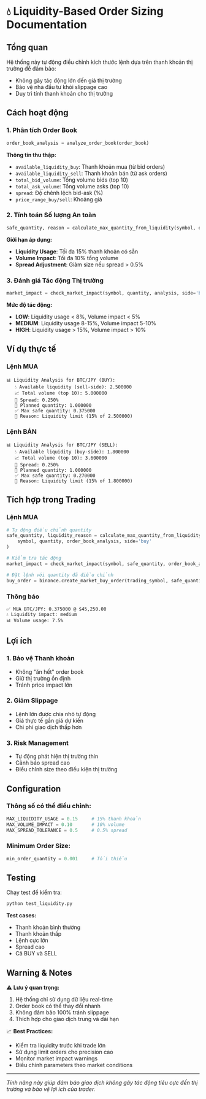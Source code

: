 # 💧 Liquidity-Based Order Sizing Documentation

## Tổng quan
Hệ thống này tự động điều chỉnh kích thước lệnh dựa trên thanh khoản thị trường để đảm bảo:
- Không gây tác động lớn đến giá thị trường
- Bảo vệ nhà đầu tư khỏi slippage cao
- Duy trì tính thanh khoản cho thị trường

## Cách hoạt động

### 1. Phân tích Order Book
```python
order_book_analysis = analyze_order_book(order_book)
```
**Thông tin thu thập:**
- `available_liquidity_buy`: Thanh khoản mua (từ bid orders)
- `available_liquidity_sell`: Thanh khoản bán (từ ask orders)
- `total_bid_volume`: Tổng volume bids (top 10)
- `total_ask_volume`: Tổng volume asks (top 10)
- `spread`: Độ chênh lệch bid-ask (%)
- `price_range_buy/sell`: Khoảng giá

### 2. Tính toán Số lượng An toàn
```python
safe_quantity, reason = calculate_max_quantity_from_liquidity(symbol, quantity, analysis, side='buy')
```

**Giới hạn áp dụng:**
- **Liquidity Usage**: Tối đa 15% thanh khoản có sẵn
- **Volume Impact**: Tối đa 10% tổng volume
- **Spread Adjustment**: Giảm size nếu spread > 0.5%

### 3. Đánh giá Tác động Thị trường
```python
market_impact = check_market_impact(symbol, quantity, analysis, side='buy')
```

**Mức độ tác động:**
- **LOW**: Liquidity usage < 8%, Volume impact < 5%
- **MEDIUM**: Liquidity usage 8-15%, Volume impact 5-10%
- **HIGH**: Liquidity usage > 15%, Volume impact > 10%

## Ví dụ thực tế

### Lệnh MUA
```
📊 Liquidity Analysis for BTC/JPY (BUY):
   💧 Available liquidity (sell-side): 2.500000
   📈 Total volume (top 10): 5.000000
   📏 Spread: 0.250%
   🎯 Planned quantity: 1.000000
   ✅ Max safe quantity: 0.375000
   📝 Reason: Liquidity limit (15% of 2.500000)
```

### Lệnh BÁN
```
📊 Liquidity Analysis for BTC/JPY (SELL):
   💧 Available liquidity (buy-side): 1.800000
   📈 Total volume (top 10): 3.600000
   📏 Spread: 0.250%
   🎯 Planned quantity: 1.000000
   ✅ Max safe quantity: 0.270000
   📝 Reason: Liquidity limit (15% of 1.800000)
```

## Tích hợp trong Trading

### Lệnh MUA
```python
# Tự động điều chỉnh quantity
safe_quantity, liquidity_reason = calculate_max_quantity_from_liquidity(
    symbol, quantity, order_book_analysis, side='buy'
)

# Kiểm tra tác động
market_impact = check_market_impact(symbol, safe_quantity, order_book_analysis, side='buy')

# Đặt lệnh với quantity đã điều chỉnh
buy_order = binance.create_market_buy_order(trading_symbol, safe_quantity)
```

### Thông báo
```
✅ MUA BTC/JPY: 0.375000 @ $45,250.00
💧 Liquidity impact: medium
📊 Volume usage: 7.5%
```

## Lợi ích

### 1. Bảo vệ Thanh khoản
- Không "ăn hết" order book
- Giữ thị trường ổn định
- Tránh price impact lớn

### 2. Giảm Slippage
- Lệnh lớn được chia nhỏ tự động
- Giá thực tế gần giá dự kiến
- Chi phí giao dịch thấp hơn

### 3. Risk Management
- Tự động phát hiện thị trường thin
- Cảnh báo spread cao
- Điều chỉnh size theo điều kiện thị trường

## Configuration

### Thông số có thể điều chỉnh:
```python
MAX_LIQUIDITY_USAGE = 0.15     # 15% thanh khoản
MAX_VOLUME_IMPACT = 0.10       # 10% volume
MAX_SPREAD_TOLERANCE = 0.5     # 0.5% spread
```

### Minimum Order Size:
```python
min_order_quantity = 0.001     # Tối thiểu
```

## Testing

Chạy test để kiểm tra:
```bash
python test_liquidity.py
```

**Test cases:**
- Thanh khoản bình thường
- Thanh khoản thấp
- Lệnh cực lớn
- Spread cao
- Cả BUY và SELL

## Warning & Notes

⚠️ **Lưu ý quan trọng:**
1. Hệ thống chỉ sử dụng dữ liệu real-time
2. Order book có thể thay đổi nhanh
3. Không đảm bảo 100% tránh slippage
4. Thích hợp cho giao dịch trung và dài hạn

📈 **Best Practices:**
- Kiểm tra liquidity trước khi trade lớn
- Sử dụng limit orders cho precision cao
- Monitor market impact warnings
- Điều chỉnh parameters theo market conditions

---
*Tính năng này giúp đảm bảo giao dịch không gây tác động tiêu cực đến thị trường và bảo vệ lợi ích của trader.*
